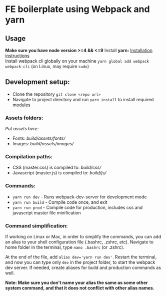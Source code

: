 # FE boilerplate using Webpack and yarn

## Usage  
**Make sure you have node version >=4 && <=9**
Install **yarn:** [Installation instructions](https://yarnpkg.com/en/docs/install)  
Install webpack cli globally on your machine ```yarn global add webpack webpack-cli``` (on Linux, may require ```sudo```)

## Development setup:
* Clone the repository ```git clone <repo url>```
* Navigate to project directory and run ```yarn install``` to install required modules

### Assets folders:
*Put assets here:*
* Fonts: *build/assets/fonts/*
* Images: *build/assets/images/*

### Compilation paths:
* CSS (master.css) is compiled to: *build/css/*
* Javascript (master.js) is compiled to: *build/js/*

### Commands:
* ```yarn run dev``` - Runs webpack-dev-server for development mode
* ```yarn run build``` - Compile code once, and exit
* ```yarn run prod``` - Compile code for production, includes css and javascript master file minification

### Command simplification:
If working on Linux or Mac, in order to simplify the commands, you can add an alias to your shell configuration file (.bashrc, .zshrc, etc). Navigate to home folder in the terminal, type ```nano .bashrc``` (or .zshrc).

At the end of the file, add ```alias dev='yarn run dev'```. Restart the terminal, and now you can type only ```dev``` in the project folder, to start the webpack dev server. If needed, create aliases for build and production commands as well.

**Note: Make sure you don't name your alias the same as some other system command, and that it does not conflict with other alias names.**
